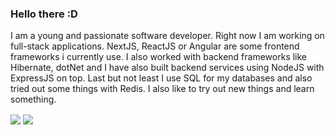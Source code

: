 ### Hello there :D

I am a young and passionate software developer. Right now I am working on full-stack applications. NextJS, ReactJS or Angular are some frontend frameworks i currently use. I also worked with backend frameworks like Hibernate, dotNet and I have also built backend services using NodeJS with ExpressJS on top. Last but not least I use SQL for my databases and also tried out some things with Redis. I also like to try out new things and learn something.

<a>
  <img align="center" src="https://github-readme-stats.vercel.app/api?username=yolofanhd&count_private=true&show_icons=true" />
</a>
<a>
  <img align="center" src="https://github-readme-stats.vercel.app/api/wakatime?username=yolofanhd&langs_count=8" />
</a>
